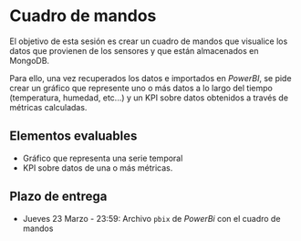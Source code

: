 # Cuadro de mandos

El objetivo de esta sesión es crear un cuadro de mandos que visualice los datos que provienen de los sensores y que están almacenados en MongoDB.

Para ello, una vez recuperados los datos e importados en *PowerBI*, se pide crear un gráfico que represente uno o más datos a lo largo del tiempo (temperatura, humedad, etc...) y un KPI sobre datos obtenidos a través de métricas calculadas.

## Elementos evaluables

* Gráfico que representa una serie temporal
* KPI sobre datos de una o más métricas.

## Plazo de entrega

* Jueves 23 Marzo - 23:59: Archivo `pbix` de *PowerBi* con el cuadro de mandos
